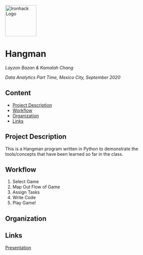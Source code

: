 <img src="https://bit.ly/2VnXWr2" alt="Ironhack Logo" width="100"/>

# Hangman
*Layzon Bazan & Kamalah Chang*

*Data Analytics Part Time, Mexico City, September 2020*

## Content
- [Project Description](#project-description)
- [Workflow](#workflow)
- [Organization](#organization)
- [Links](#links)

<a name="project-description"></a>

## Project Description
This is a Hangman program written in Python to demonstrate the tools/concepts that have been learned so far in the class. 

<a name="workflow"></a>

## Workflow
1. Select Game
2. Map Out Flow of Game
3. Assign Tasks
4. Write Code
5. Play Game!

<a name="organization"></a>

## Organization


<a name="links"></a>

## Links
<a href = "https://docs.google.com/presentation/d/e/2PACX-1vSV7AwLbQI4XW3XAvMFEidJ9Z3FsQ9pRIRfDC7skdu0I0lYHNzerpe9co12YzxM2k7R2OKd7vw6S6vH/pub?start=false&loop=false&delayms=3000">Presentation </a>